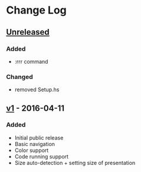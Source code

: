 # Change Log

## [Unreleased][unreleased]
### Added
- :rrr command

### Changed
- removed Setup.hs


## [v1] - 2016-04-11
### Added
- Initial public release
- Basic navigation
- Color support
- Code running support
- Size auto-detection + setting size of presentation

[unreleased]: https://github.com/fokot/howerpoint/compare/v1...HEAD
[v1]: https://github.com/fokot/howerpoint/tree/v1
